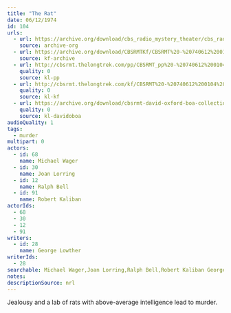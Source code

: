 ```yaml
---
title: "The Rat"
date: 06/12/1974
id: 104
urls: 
  - url: https://archive.org/download/cbs_radio_mystery_theater/cbs_radio_mystery_theater-0101-0150.zip/cbs_radio_mystery_theater-0101-0150%2Fcbsrmt_0104_the_rat.mp3
    source: archive-org
  - url: https://archive.org/download/CBSRMTKf/CBSRMT%20-%20740612%200104%20The%20Rat_kf.mp3
    source: kf-archive
  - url: http://cbsrmt.thelongtrek.com/pp/CBSRMT_pp%20-%20740612%200104%20The%20Rat.mp3
    quality: 0
    source: kl-pp
  - url: http://cbsrmt.thelongtrek.com/kf/CBSRMT%20-%20740612%200104%20The%20Rat_kf.mp3
    quality: 0
    source: kl-kf
  - url: https://archive.org/download/cbsrmt-david-oxford-boa-collection/CBSRMT-740612-0104-The-Rat-(64-44)_kf-{BoA}.mp3
    quality: 0
    source: kl-davidoboa
audioQuality: 1
tags: 
  - murder
multipart: 0
actors:  
  - id: 68
    name: Michael Wager  
  - id: 30
    name: Joan Lorring  
  - id: 12
    name: Ralph Bell  
  - id: 91
    name: Robert Kaliban
actorIds:  
  - 68  
  - 30  
  - 12  
  - 91
writers:  
  - id: 28
    name: George Lowther
writerIds:  
  - 28
searchable: Michael Wager,Joan Lorring,Ralph Bell,Robert Kaliban George Lowther
notes: 
descriptionSource: nrl
---
```

Jealousy and a lab of rats with above-average intelligence lead to murder.